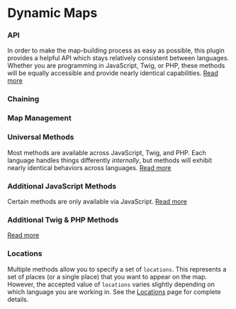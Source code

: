 # Dynamic Maps

### API

In order to make the map-building process as easy as possible, this plugin provides a helpful API which stays relatively consistent between languages. Whether you are programming in JavaScript, Twig, or PHP, these methods will be equally accessible and provide nearly identical capabilities. [Read more](/dynamic-maps/api/)

### Chaining

### Map Management

### Universal Methods

Most methods are available across JavaScript, Twig, and PHP. Each language handles things differently _internally_, but methods will exhibit nearly identical behaviors across languages. [Read more](/dynamic-maps/universal-methods/)

### Additional JavaScript Methods

Certain methods are only available via JavaScript. [Read more](/dynamic-maps/javascript-methods/)

### Additional Twig & PHP Methods

[Read more](/dynamic-maps/twig-php-methods/)

### Locations

Multiple methods allow you to specify a set of `locations`. This represents a set of places (or a single place) that you want to appear on the map. However, the accepted value of `locations` varies slightly depending on which language you are working in. See the [Locations](/dynamic-maps/locations/) page for complete details.
